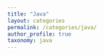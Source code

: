 ```yaml
---
title: "Java"
layout: categories
permalink: /categories/java/
author_profile: true
taxonomy: java
---
```


